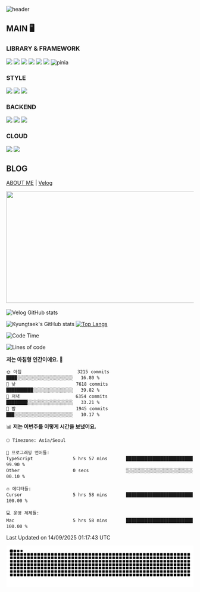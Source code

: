 ![header](https://capsule-render.vercel.app/api?type=soft&color=gradient&height=300&section=header&text=Kyungtaek%20Lee&fontSize=80&animation=twinkling)

## MAIN 🖥

### LIBRARY & FRAMEWORK

<img src="https://img.shields.io/badge/JAVASCRIPT-F7DF1E?style=for-the-badge&logo=JavaScript&logoColor=white"/> <img src="https://img.shields.io/badge/TYPESCRIPT-3178C6?style=for-the-badge&logo=TypeScript&logoColor=white"/> <img src="https://img.shields.io/badge/REACT-61DAFB?style=for-the-badge&logo=React&logoColor=white"/> <img src="https://img.shields.io/badge/NEXTJS-000000?style=for-the-badge&logo=NextJs&logoColor=white"/> <img src="https://img.shields.io/badge/REDUX-764ABC?style=for-the-badge&logo=Redux&logoColor=white"/> <img src="https://img.shields.io/badge/VUE-4FC08D?style=for-the-badge&logo=Vue.js&logoColor=white"/> ![pinia](https://img.shields.io/badge/pinia-f91?style=for-the-badge&logo=emotion&logoColor=white)

### STYLE

<img src="https://img.shields.io/badge/SASS-CC6699?style=for-the-badge&logo=Sass&logoColor=white"/> <img src="https://img.shields.io/badge/STYLED COMPONENTS-DB7093?style=for-the-badge&logo=styled components&logoColor=white"/> <img src="https://img.shields.io/badge/TAILWIND CSS-06B6D4?style=for-the-badge&logo=Tailwind CSS&logoColor=white"/> 

### BACKEND

<img src="https://img.shields.io/badge/FIREBASE-FFCA28?style=for-the-badge&logo=Firebase&logoColor=white"/> <img src="https://img.shields.io/badge/NESTJS-E0234D?style=for-the-badge&logo=NestJS&logoColor=white"/> <img src="https://img.shields.io/badge/POSTGRESQL-3178C6?style=for-the-badge&logo=PostgreSql&logoColor=white"/> 

### CLOUD
<img src="https://img.shields.io/badge/AWS-FFCA28?style=for-the-badge&logo=AWS&logoColor=white"/> <img src="https://img.shields.io/badge/DOCKER-1C63ED?style=for-the-badge&logo=Docker&logoColor=white"/> 


## BLOG
[ABOUT ME](https://www.rallit.com/resumes/1349348@rudxor567/%EC%9D%B4%EA%B2%BD%ED%83%9D?theme=MINT_SORBET)  |  [Velog](https://velog.io/@davidktlee)

<a href="https://github.com/devxb/gitanimals">
<img
  src="https://render.gitanimals.org/farms/ollehkt"
  width="600"
  height="300"
/>
</a>

![Velog GitHub stats](https://velog-github-badge.vercel.app/badge/davidktlee?theme=dark&posts=3)

![Kyungtaek's GitHub stats](https://github-readme-stats.vercel.app/api?username=ollehkt&hide=stars,issues&count_private=true&show_icons=true&theme=radical) [![Top Langs](https://github-readme-stats.vercel.app/api/top-langs/?username=ollehkt&layout=compact)](https://github.com/anuraghazra/github-readme-stats)
<!--START_SECTION:waka-->
![Code Time](http://img.shields.io/badge/Code%20Time-2%2C415%20hrs%2026%20mins-blue)

![Lines of code](https://img.shields.io/badge/%EC%A0%80%EB%8A%94%20%EC%97%AC%ED%83%9C%EA%B9%8C%EC%A7%80%20-25.2%20million%20%EC%A4%84%EC%9D%98%20%EC%BD%94%EB%93%9C%EB%A5%BC%20%EC%9E%91%EC%84%B1%ED%96%88%EC%96%B4%EC%9A%94.-blue)

**저는 아침형 인간이에요. 🐤** 

```text
🌞 아침                     3215 commits        ████░░░░░░░░░░░░░░░░░░░░░   16.80 % 
🌆 낮　                     7618 commits        ██████████░░░░░░░░░░░░░░░   39.82 % 
🌃 저녁                     6354 commits        ████████░░░░░░░░░░░░░░░░░   33.21 % 
🌙 밤　                     1945 commits        ███░░░░░░░░░░░░░░░░░░░░░░   10.17 % 
```


📊 **저는 이번주를 이렇게 시간을 보냈어요.** 

```text
🕑︎ Timezone: Asia/Seoul

💬 프로그래밍 언어들: 
TypeScript               5 hrs 57 mins       █████████████████████████   99.90 % 
Other                    0 secs              ░░░░░░░░░░░░░░░░░░░░░░░░░   00.10 % 

🔥 에디터들: 
Cursor                   5 hrs 58 mins       █████████████████████████   100.00 % 

💻 운영 체제들: 
Mac                      5 hrs 58 mins       █████████████████████████   100.00 % 
```


 Last Updated on 14/09/2025 01:17:43 UTC
<!--END_SECTION:waka-->

![snake gif](https://github.com/ollehkt/ollehkt/blob/output/github-contribution-grid-snake.svg)

<!---
davidktlee/davidktlee is a ✨ special ✨ repository because its `README.md` (this file) appears on your GitHub profile.
You can click the Preview link to take a look at your changes.
--->
